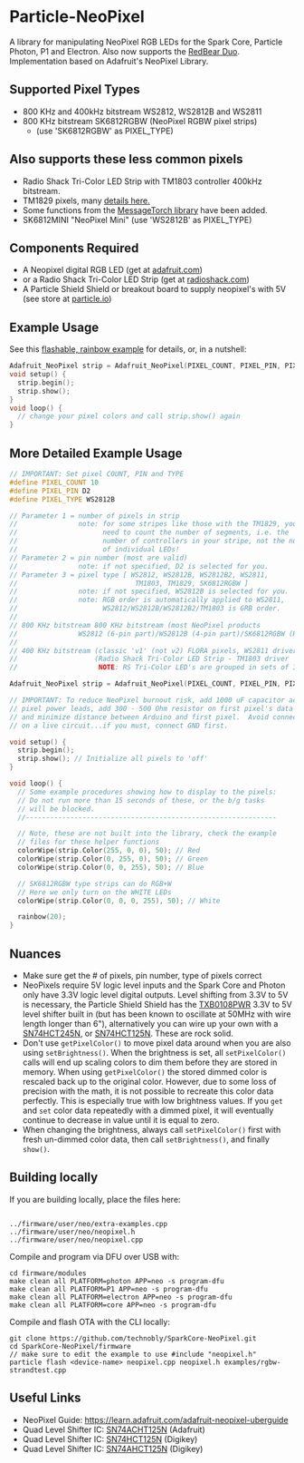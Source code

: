 Particle-NeoPixel
=================

A library for manipulating NeoPixel RGB LEDs for the Spark Core, Particle Photon, P1 and Electron.
Also now supports the [RedBear Duo](https://github.com/redbear/Duo).
Implementation based on Adafruit's NeoPixel Library.

Supported Pixel Types
---
- 800 KHz and 400kHz bitstream WS2812, WS2812B and WS2811
- 800 KHz bitstream SK6812RGBW (NeoPixel RGBW pixel strips)
  - (use 'SK6812RGBW' as PIXEL_TYPE)

Also supports these less common pixels
---
- Radio Shack Tri-Color LED Strip with TM1803 controller 400kHz bitstream.
- TM1829 pixels, many [details here.](https://community.particle.io/t/neopixel-library-for-tm1829-controller-resolved/5363)
- Some functions from the [MessageTorch library](https://github.com/plan44/messagetorch/blob/master/messagetorch.cpp#L58-L134) have been added.
- SK6812MINI "NeoPixel Mini" (use 'WS2812B' as PIXEL_TYPE)

Components Required
---
- A Neopixel digital RGB LED (get at [adafruit.com](https://www.adafruit.com))
- or a Radio Shack Tri-Color LED Strip (get at [radioshack.com](https://www.radioshack.com))
- A Particle Shield Shield or breakout board to supply neopixel's with 5V (see store at [particle.io](https://www.particle.io))

Example Usage
---

See this [flashable, rainbow example](firmware/examples/a-rainbow.cpp) for details, or, in a nutshell:

```cpp
Adafruit_NeoPixel strip = Adafruit_NeoPixel(PIXEL_COUNT, PIXEL_PIN, PIXEL_TYPE);
void setup() {
  strip.begin();
  strip.show();
}
void loop() {
  // change your pixel colors and call strip.show() again
}
```

More Detailed Example Usage
---

```cpp
// IMPORTANT: Set pixel COUNT, PIN and TYPE
#define PIXEL_COUNT 10
#define PIXEL_PIN D2
#define PIXEL_TYPE WS2812B

// Parameter 1 = number of pixels in strip
//               note: for some stripes like those with the TM1829, you
//                     need to count the number of segments, i.e. the
//                     number of controllers in your stripe, not the number
//                     of individual LEDs!
// Parameter 2 = pin number (most are valid)
//               note: if not specified, D2 is selected for you.
// Parameter 3 = pixel type [ WS2812, WS2812B, WS2812B2, WS2811,
//                             TM1803, TM1829, SK6812RGBW ]
//               note: if not specified, WS2812B is selected for you.
//               note: RGB order is automatically applied to WS2811,
//                     WS2812/WS2812B/WS2812B2/TM1803 is GRB order.
//
// 800 KHz bitstream 800 KHz bitstream (most NeoPixel products
//               WS2812 (6-pin part)/WS2812B (4-pin part)/SK6812RGBW (RGB+W) )
//
// 400 KHz bitstream (classic 'v1' (not v2) FLORA pixels, WS2811 drivers)
//                   (Radio Shack Tri-Color LED Strip - TM1803 driver
//                    NOTE: RS Tri-Color LED's are grouped in sets of 3)

Adafruit_NeoPixel strip = Adafruit_NeoPixel(PIXEL_COUNT, PIXEL_PIN, PIXEL_TYPE);

// IMPORTANT: To reduce NeoPixel burnout risk, add 1000 uF capacitor across
// pixel power leads, add 300 - 500 Ohm resistor on first pixel's data input
// and minimize distance between Arduino and first pixel.  Avoid connecting
// on a live circuit...if you must, connect GND first.

void setup() {
  strip.begin();
  strip.show(); // Initialize all pixels to 'off'
}

void loop() {
  // Some example procedures showing how to display to the pixels:
  // Do not run more than 15 seconds of these, or the b/g tasks
  // will be blocked.
  //--------------------------------------------------------------

  // Note, these are not built into the library, check the example
  // files for these helper functions
  colorWipe(strip.Color(255, 0, 0), 50); // Red
  colorWipe(strip.Color(0, 255, 0), 50); // Green
  colorWipe(strip.Color(0, 0, 255), 50); // Blue

  // SK6812RGBW type strips can do RGB+W
  // Here we only turn on the WHITE LEDs
  colorWipe(strip.Color(0, 0, 0, 255), 50); // White

  rainbow(20);
}
```

Nuances
---

- Make sure get the # of pixels, pin number, type of pixels correct
- NeoPixels require 5V logic level inputs and the Spark Core and Photon only have 3.3V logic level digital outputs. Level shifting from 3.3V to 5V is
necessary, the Particle Shield Shield has the [TXB0108PWR](http://www.digikey.com/product-search/en?pv7=2&k=TXB0108PWR) 3.3V to 5V level shifter built in (but has been known to oscillate at 50MHz with wire length longer than 6"), alternatively you can wire up your own with a [SN74HCT245N](http://www.digikey.com/product-detail/en/SN74HCT245N/296-1612-5-ND/277258), or [SN74HCT125N](http://www.digikey.com/product-detail/en/SN74HCT125N/296-8386-5-ND/376860). These are rock solid.
- Don't use `getPixelColor()` to move pixel data around when you are also using `setBrightness()`.  When the brightness is set, all `setPixelColor()` calls will end up scaling colors to dim them before they are stored in memory.  When using `getPixelColor()` the stored dimmed color is rescaled back up to the original color.  However, due to some loss of precision with the math, it is not possible to recreate this color data perfectly.  This is especially true with low brightness values.  If you `get` and `set` color data repeatedly with a dimmed pixel, it will eventually continue to decrease in value until it is equal to zero.
- When changing the brightness, always call `setPixelColor()` first with fresh un-dimmed color data, then call `setBrightness()`, and finally `show()`.


Building locally
---

If you are building locally, place the files here:

```

../firmware/user/neo/extra-examples.cpp
../firmware/user/neo/neopixel.h
../firmware/user/neo/neopixel.cpp
```

Compile and program via DFU over USB with:

```
cd firmware/modules
make clean all PLATFORM=photon APP=neo -s program-dfu
make clean all PLATFORM=P1 APP=neo -s program-dfu
make clean all PLATFORM=electron APP=neo -s program-dfu
make clean all PLATFORM=core APP=neo -s program-dfu
```

Compile and flash OTA with the CLI locally:

```
git clone https://github.com/technobly/SparkCore-NeoPixel.git
cd SparkCore-NeoPixel/firmware
// make sure to edit the example to use #include "neopixel.h"
particle flash <device-name> neopixel.cpp neopixel.h examples/rgbw-strandtest.cpp
```

Useful Links
---

- NeoPixel Guide: https://learn.adafruit.com/adafruit-neopixel-uberguide
- Quad Level Shifter IC: [SN74ACHT125N](https://www.adafruit.com/product/1787) (Adafruit)
- Quad Level Shifter IC: [SN74HCT125N](http://www.digikey.com/product-detail/en/SN74HCT125N/296-8386-5-ND/376860) (Digikey)
- Quad Level Shifter IC: [SN74AHCT125N](http://www.digikey.com/product-detail/en/SN74AHCT125N/296-4655-5-ND/375798) (Digikey)
